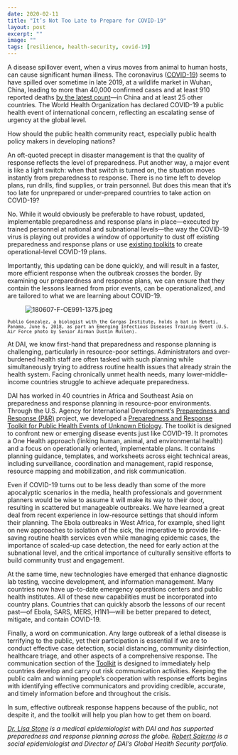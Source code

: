 ```yaml
---
date: 2020-02-11
title: "It’s Not Too Late to Prepare for COVID-19"
layout: post
excerpt: ""
image: ""
tags: [resilience, health-security, covid-19]
---
```

<p>A disease spillover event, when a virus moves from animal to human hosts, can cause significant human illness. The coronavirus (<a href="https://www.washingtonpost.com/world/asia_pacific/coronavirus-china-live-updates/2020/02/11/2b8de3ba-4c5c-11ea-b721-9f4cdc90bc1c_story.html#link-UAE2L4TXVM66ZCWBDEDWDX422I">COVID-19</a>) seems to have spilled over sometime in late 2019, at a wildlife market in Wuhan, China, leading to more than 40,000 confirmed cases and at least 910 reported deaths <a href="https://multimedia.scmp.com/infographics/news/china/article/3047038/wuhan-virus/index.html">by the latest count</a>—in China and at least 25 other countries. The World Health Organization has declared COVID-19 a public health event of international concern, reflecting an escalating sense of urgency at the global level.</p><p>How should the public health community react, especially public health policy makers in developing nations?</p><p>An oft-quoted precept in disaster management is that the quality of response reflects the level of preparedness. Put another way, a major event is like a light switch: when that switch is turned on, the situation moves instantly from preparedness to response. There is no time left to develop plans, run drills, find supplies, or train personnel. But does this mean that it’s too late for unprepared or under-prepared countries to take action on COVID-19?</p><p>No. While it would obviously be preferable to have robust, updated, implementable preparedness and response plans in place—executed by trained personnel at national and subnational levels—the way the COVID-19 virus is playing out provides a window of opportunity to dust off existing preparedness and response plans or use <a href="https://www.onehealthapp.org/resources">existing toolkits</a> to create operational-level COVID-19 plans.</p><p>Importantly, this updating can be done quickly, and will result in a faster, more efficient response when the outbreak crosses the border. By examining our preparedness and response plans, we can ensure that they contain the lessons learned from prior events, can be operationalized, and are tailored to what we are learning about COVID-19.</p><figure class="kg-card kg-image-card"><img src="https://pubs.ghost.io/uploads/180607-F-OE991-1375.jpeg" class="kg-image" alt="180607-F-OE991-1375.jpeg" loading="lazy"></figure><p><code><code>Publio Gonzalez, a biologist with the Gorgas Institute, holds a bat in Meteti, Panama, June 6, 2018, as part an Emerging Infectious Diseases Training Event (U.S. Air Force photo by Senior Airman Dustin Mullen).</code></code></p><p>At DAI, we know first-hand that preparedness and response planning is challenging, particularly in resource-poor settings. Administrators and over-burdened health staff are often tasked with such planning while simultaneously trying to address routine health issues that already strain the health system. Facing chronically unmet health needs, many lower-middle-income countries struggle to achieve adequate preparedness.</p><p>DAI has worked in 40 countries in Africa and Southeast Asia on preparedness and response planning in resource-poor environments. Through the U.S. Agency for International Development’s <a href="https://www.dai.com/our-work/projects/worldwide-preparedness-and-response-pr">Preparedness and Response (P&amp;R)</a> project, we developed a <a href="https://s3.amazonaws.com/one-health-app/static/docs/toolkits/Preparedness_and_Response_Toolkit/Preparedness_and_Response_Toolkit_complete.pdf">Preparedness and Response Toolkit for Public Health Events of Unknown Etiology</a>. The toolkit is designed to confront new or emerging disease events just like COVID-19. It promotes a One Health approach (linking human, animal, and environmental health) and a focus on operationally oriented, implementable plans. It contains planning guidance, templates, and worksheets across eight technical areas, including surveillance, coordination and management, rapid response, resource mapping and mobilization, and risk communication.</p><p>Even if COVID-19 turns out to be less deadly than some of the more apocalyptic scenarios in the media, health professionals and government planners would be wise to assume it will make its way to their door, resulting in scattered but manageable outbreaks. We have learned a great deal from recent experience in low-resource settings that should inform their planning. The Ebola outbreaks in West Africa, for example, shed light on new approaches to isolation of the sick, the imperative to provide life-saving routine health services even while managing epidemic cases, the importance of scaled-up case detection, the need for early action at the subnational level, and the critical importance of culturally sensitive efforts to build community trust and engagement.</p><p>At the same time, new technologies have emerged that enhance diagnostic lab testing, vaccine development, and information management. Many countries now have up-to-date emergency operations centers and public health institutes. All of these new capabilities must be incorporated into country plans. Countries that can quickly absorb the lessons of our recent past—of Ebola, SARS, MERS, H1N1—will be better prepared to detect, mitigate, and contain COVID-19.</p><p>Finally, a word on communication. Any large outbreak of a lethal disease is terrifying to the public, yet their participation is essential if we are to conduct effective case detection, social distancing, community disinfection, healthcare triage, and other aspects of a comprehensive response. The communication section of the <a href="https://s3.amazonaws.com/one-health-app/static/docs/toolkits/Preparedness_and_Response_Toolkit/Preparedness_and_Response_Toolkit_complete.pdf">Toolkit</a> is designed to immediately help countries develop and carry out risk communication activities. Keeping the public calm and winning people’s cooperation with response efforts begins with identifying effective communicators and providing credible, accurate, and timely information before and throughout the crisis.</p><p>In sum, effective outbreak response happens because of the public, not despite it, and the toolkit will help you plan how to get them on board.</p><p><em><a href="https://www.dai.com/who-we-are/our-team/lisa-stone">Dr. Lisa Stone</a> is a medical epidemiologist with DAI and has supported preparedness and response planning across the globe. <a href="https://www.dai.com/who-we-are/our-team/robert-salerno">Robert Salerno</a> is a social epidemiologist and Director of DAI’s Global Health Security portfolio.</em></p>
  